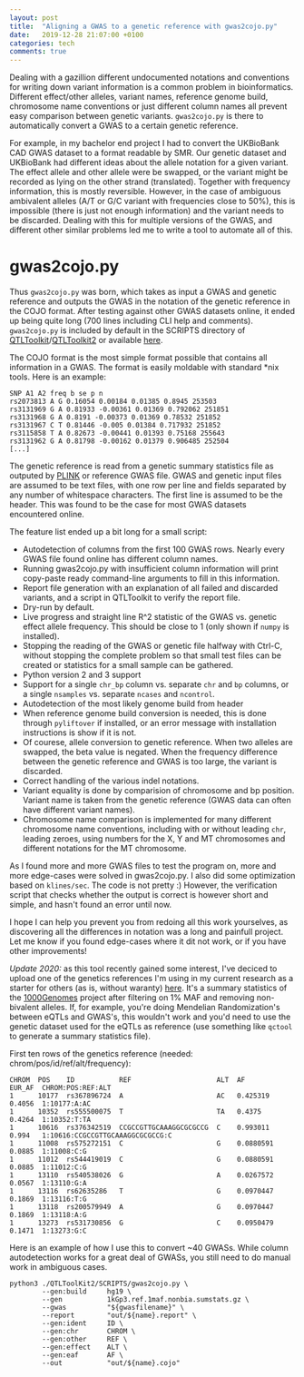 ```yaml
---
layout: post
title:  "Aligning a GWAS to a genetic reference with gwas2cojo.py"
date:   2019-12-28 21:07:00 +0100
categories: tech
comments: true
---
```


Dealing with a gazillion different undocumented notations and conventions
for writing down variant information is a
common problem in bioinformatics.
Different effect/other alleles, variant names, reference genome build,
chromosome name conventions or just different column names all prevent easy comparison between
genetic variants.
`gwas2cojo.py` is there to automatically convert a GWAS to a certain
genetic reference.

For example,
in my bachelor end project I had to
convert the UKBioBank CAD GWAS dataset to a format
readable by SMR.
Our genetic dataset and UKBioBank had different ideas 
about the allele notation for a given variant.
The effect allele and other allele were be swapped, or
the variant might be recorded as lying on the other strand (translated).
Together with frequency information, this is mostly reversible.
However, in the case of ambiguous ambivalent alleles (A/T or G/C variant
with frequencies close to 50%), this is impossible (there is just not enough information)
and the variant needs to be discarded.
Dealing with this for multiple versions of
the GWAS, and different other similar problems led me to write a tool to
automate all of this.

# gwas2cojo.py

Thus `gwas2cojo.py` was born, which takes as input a GWAS and genetic reference
and outputs the GWAS in the notation of the genetic reference in the COJO format.
After testing against other GWAS datasets online,
it ended up being quite long (700 lines including CLI help and comments).
`gwas2cojo.py` is included by default in the SCRIPTS directory of
[QTLToolkit]/[QTLToolkit2]
or available [here][gwas2cojo.py].

The COJO format is the most simple format possible
that contains all information in a GWAS.
The format is easily moldable with standard *nix tools.
Here is an example:

```
SNP A1 A2 freq b se p n
rs2073813 A G 0.16054 0.00184 0.01385 0.8945 253503
rs3131969 G A 0.81933 -0.00361 0.01369 0.792062 251851
rs3131968 G A 0.8191 -0.00373 0.01369 0.78532 251852
rs3131967 C T 0.81446 -0.005 0.01384 0.717932 251852
rs3115858 T A 0.82673 -0.00441 0.01393 0.75168 255643
rs3131962 G A 0.81798 -0.00162 0.01379 0.906485 252504
[...]
```

The genetic reference is read from a genetic summary statistics
file as outputed by [PLINK] or reference GWAS file.
GWAS and genetic input files are assumed to be text files, with one
row per line and fields separated by any number of whitespace characters.
The first line is assumed to be the header.
This was found to be the case for most GWAS datasets encountered online.

The feature list ended up a bit long for a small script:

 - Autodetection of columns from the first 100 GWAS rows.
   Nearly every GWAS file found online has different column names.
 - Running gwas2cojo.py with insufficient column information will
   print copy-paste ready command-line arguments to
   fill in this information.
 - Report file generation with an explanation of
   all failed and discarded variants, and a script in QTLToolkit to
   verify the report file.
 - Dry-run by default.
 - Live progress and straight line R^2 statistic of
 the GWAS vs. genetic effect allele frequency. This should
   be close to 1 (only shown if `numpy` is installed).
 - Stopping the reading of the GWAS or genetic file halfway with Ctrl-C,
   without stopping the complete problem so that small test files can be
   created or statistics for a small sample can be gathered.
 - Python version 2 and 3 support
 - Support for a single `chr_bp` column vs. separate `chr` and `bp` columns,
   or a single `nsamples` vs. separate `ncases` and `ncontrol`.
 - Autodetection of the most likely genome build from header
 - When reference genome build conversion is needed,
   this is done through `pyliftover`
   if installed, or an error message with installation instructions
   is show if it is not.
 - Of courese, allele conversion to genetic reference.
   When two alleles are swapped, the beta value is negated.
   When the frequency difference between the genetic reference and
   GWAS is too large, the variant is discarded.
 - Correct handling of the various indel notations.
 - Variant equality is done by comparision of chromosome and bp position.
   Variant name is taken from the genetic reference
   (GWAS data can often have different variant names).
 - Chromosome name comparison is implemented
   for many different chromosome name conventions, including
   with or without leading `chr`, leading zeroes, using numbers
   for the X, Y and MT chromosomes and different notations for the MT
   chromosome.

As I found more and more GWAS files to test the program on, more and more edge-cases
were solved in gwas2cojo.py. I also did some optimization based on `klines/sec`.
The code is not pretty :) However, the verification script that checks whether
the output is correct is however short and simple, and hasn't found an error until now.

I hope I can help you prevent you from redoing all this work yourselves,
as discovering all the differences in notation was a long and painfull project.
Let me know if you found edge-cases where it dit not work, or if you have other improvements!

*Update 2020:* as this tool recently gained some interest, I've deciced to upload
one of the genetics references I'm using in my current research as a starter
for others (as is, without waranty) [here]. It's a summary statistics of the [1000Genomes] project
after filtering on 1% MAF and removing non-bivalent alleles.
If, for example, you're doing Mendelian Randomization's
between eQTLs and GWAS's, this wouldn't work and you'd need to use the genetic dataset
used for the eQTLs as reference (use something like `qctool` to generate a summary statistics file).

First ten rows of the genetics reference (needed: chrom/pos/id/ref/alt/frequency):

```
CHROM  POS    ID           REF                     ALT  AF         EUR_AF  CHROM:POS:REF:ALT
1      10177  rs367896724  A                       AC   0.425319   0.4056  1:10177:A:AC
1      10352  rs555500075  T                       TA   0.4375     0.4264  1:10352:T:TA
1      10616  rs376342519  CCGCCGTTGCAAAGGCGCGCCG  C    0.993011   0.994   1:10616:CCGCCGTTGCAAAGGCGCGCCG:C
1      11008  rs575272151  C                       G    0.0880591  0.0885  1:11008:C:G
1      11012  rs544419019  C                       G    0.0880591  0.0885  1:11012:C:G
1      13110  rs540538026  G                       A    0.0267572  0.0567  1:13110:G:A
1      13116  rs62635286   T                       G    0.0970447  0.1869  1:13116:T:G
1      13118  rs200579949  A                       G    0.0970447  0.1869  1:13118:A:G
1      13273  rs531730856  G                       C    0.0950479  0.1471  1:13273:G:C
```

Here is an example of how I use this to convert ~40 GWASs.
While column autodetection works for a great deal of GWASs,
you still need to do manual work in ambiguous cases.

```
python3 ./QTLToolKit2/SCRIPTS/gwas2cojo.py \
        --gen:build     hg19 \
        --gen           1kGp3.ref.1maf.nonbia.sumstats.gz \
        --gwas          "${gwasfilename}" \
        --report        "out/${name}.report" \
        --gen:ident     ID \
        --gen:chr       CHROM \
        --gen:other     REF \
        --gen:effect    ALT \
        --gen:eaf       AF \
        --out           "out/${name}.cojo"
```



[QTLToolkit]: https://github.com/swvanderlaan/QTLToolKit
[QTLToolkit2]: https://github.com/llandsmeer/QTLToolKit2
[PLINK]: https://www.cog-genomics.org/plink/ 
[gwas2cojo.py]: https://github.com/llandsmeer/QTLToolKit2/blob/master/SCRIPTS/gwas2cojo.py
[1000Genomes]: https://www.internationalgenome.org/
[here]: https://blog.llandsmeer.com/1kGp3.ref.1maf.nonbia.sumstats.gz
